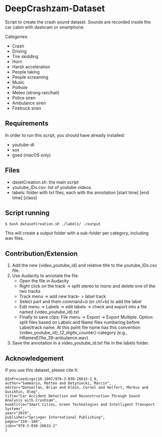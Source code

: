 # DeepCrashzam-Dataset
Script to create the crash sound dataset. Sounds are recorded inside the car cabin with dashcam or smartphone.

Categories:
- Crash
- Driving
- Tire skidding
- Horn
- Harsh acceleration
- People taking
- People screaming
- Music
- Pothole
- Meteo (strong rain/hail)
- Police siren
- Ambulance siren
- Firetruck siren

## Requirements
In order to run this script, you should have already installed:
- youtube-dl
- sox
- gsed (macOS only)

## Files
- dasetCreation.sh: the main script
- youtube_IDs.csv: list of youtube videos.
- labels: folder with txt files, each with the annotation [start time] [end time] [class] 

## Script running
```
$ bash datasetCreation.sh ./labels/ ./output
```
This will create a output folder with a sub-folder per category, including wav files.

## Contribution/Extension

1. Add the new {video_youtube_id} and relative title to the youtube_IDs.csv file.
2. Use Audacity to annotate the file.
      - Open the file in Audacity
      - Right click on the track -> split stereo to mono and delete one of the two tracks
      - Track menu -> add new track- > label track
      - Select part and them command+b (or ctrl+b) to add the label
      - Edit menu -> Labels -> edit labels -> check and export into a file named {video_youtube_id}.txt
      - Finally to save clips: File menu -> Export -> Export Multiple. Option: split files based on Labels and Name files numbering before Label/track name. At this point file name has this convention {video_youtube_id}_{2_digits_counter}-category (e.g., HRamesEI1Iw_39-ambulance.wav) 
3. Save the annotation in a video_youtube_id.txt file in the labels folder.

## Acknowledgement

If you use this dataset, please cite it:

```
@InProceedings{10.1007/978-3-030-26633-2_8,
author="Sammarco, Matteo and Detyniecki, Marcin",
editor="Donnellan, Brian and Klein, Cornel and Helfert, Markus and Gusikhin, Oleg",
title="Car Accident Detection and Reconstruction Through Sound Analysis with Crashzam",
booktitle="Smart Cities, Green Technologies and Intelligent Transport Systems",
year="2019",
publisher="Springer International Publishing",
pages="159--180",
isbn="978-3-030-26633-2"
}
```
